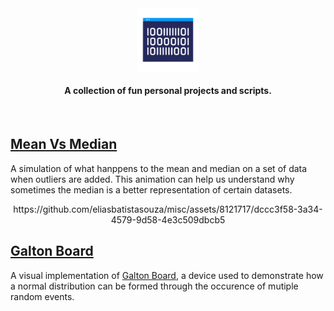 <div align="center">
    <img alt="Binary Code" src="./docs/binary-code-flat.svg" width=20%/>
</div>
<h4>
<p align="center">
A collection of fun personal projects and scripts.
</p>
</h4>
</br>

## [Mean Vs Median](./mean_vs_median/)
A simulation of what hanppens to the mean and median on a set of data when outliers are added. This animation can help us understand why sometimes the median is a better representation of certain datasets.

<div align="center">
https://github.com/eliasbatistasouza/misc/assets/8121717/dccc3f58-3a34-4579-9d58-4e3c509dbcb5
</div>

## [Galton Board](./galton_board/)
A visual implementation of [Galton Board](https://en.wikipedia.org/wiki/Galton_board), a device used to demonstrate how a normal distribution can be formed through the occurence of mutiple random events.

<div align="center">

</div>
